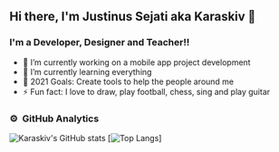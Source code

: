 ## Hi there, I'm Justinus Sejati aka Karaskiv 👋

### I'm a Developer, Designer and Teacher!!

- 🔭 I’m currently working on a mobile app project development
- 🌱 I’m currently learning everything
- 🥅 2021 Goals: Create tools to help the people around me
- ⚡ Fun fact: I love to draw, play football, chess, sing and play guitar

### ⚙️ &nbsp;GitHub Analytics
![Karaskiv's GitHub stats](https://github-readme-stats.vercel.app/api?username=Karaskiv&show_icons=true&theme=gotham)
[![Top Langs](https://github-readme-stats.vercel.app/api/top-langs/?username=Karaskiv&layout=compact&theme=gotham)]



